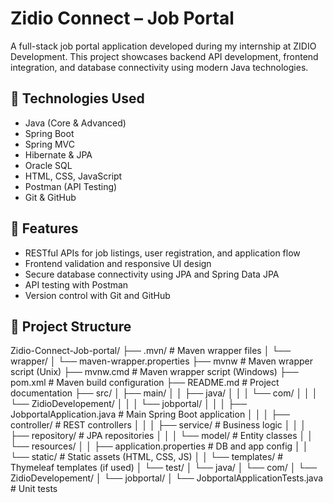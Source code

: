# Zidio Connect – Job Portal

A full-stack job portal application developed during my internship at ZIDIO Development. This project showcases backend API development, frontend integration, and database connectivity using modern Java technologies.

## 🚀 Technologies Used

- Java (Core & Advanced)
- Spring Boot
- Spring MVC
- Hibernate & JPA
- Oracle SQL
- HTML, CSS, JavaScript
- Postman (API Testing)
- Git & GitHub

## 🔧 Features

- RESTful APIs for job listings, user registration, and application flow
- Frontend validation and responsive UI design
- Secure database connectivity using JPA and Spring Data JPA
- API testing with Postman
- Version control with Git and GitHub

## 📁 Project Structure

Zidio-Connect-Job-portal/
├── .mvn/                          # Maven wrapper files
│   └── wrapper/
│       └── maven-wrapper.properties
├── mvnw                           # Maven wrapper script (Unix)
├── mvnw.cmd                       # Maven wrapper script (Windows)
├── pom.xml                        # Maven build configuration
├── README.md                      # Project documentation
├── src/
│   ├── main/
│   │   ├── java/
│   │   │   └── com/
│   │   │       └── ZidioDevelopement/
│   │   │           └── jobportal/
│   │   │               ├── JobportalApplication.java       # Main Spring Boot application
│   │   │               ├── controller/                     # REST controllers
│   │   │               ├── service/                        # Business logic
│   │   │               ├── repository/                     # JPA repositories
│   │   │               └── model/                          # Entity classes
│   │   └── resources/
│   │       ├── application.properties                      # DB and app config
│   │       └── static/                                     # Static assets (HTML, CSS, JS)
│   │       └── templates/                                  # Thymeleaf templates (if used)
│   └── test/
│       └── java/
│           └── com/
│               └── ZidioDevelopement/
│                   └── jobportal/
│                       └── JobportalApplicationTests.java  # Unit tests

